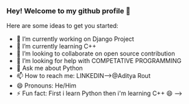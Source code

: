 ### Hey! Welcome to my github profile 👋


Here are some ideas to get you started:

- 🔭 I’m currently working on Django Project
- 🌱 I’m currently learning C++
- 👯 I’m looking to collaborate on open source contribution
- 🤔 I’m looking for help with COMPETATIVE PROGRAMMING
- 💬 Ask me about Python
- 📫 How to reach me: LINKEDIN-->@Aditya Rout
- 😄 Pronouns: He/Him
- ⚡ Fun fact: First i learn Python then i'm learning C++ 😄
-->
